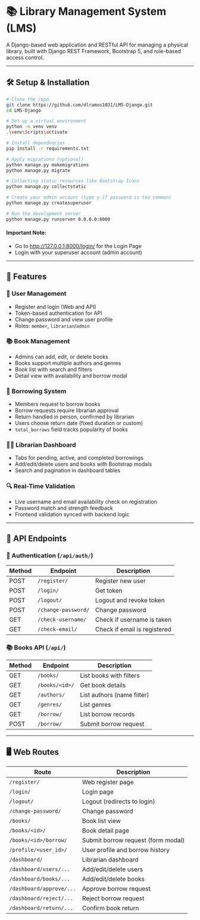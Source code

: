 # 📚 Library Management System (LMS)

A Django-based web application and RESTful API for managing a physical library, built with Django REST Framework, Bootstrap 5, and role-based access control.

---

## 🛠️ Setup & Installation

```bash
# Clone the repo
git clone https://github.com/dlramos1031/LMS-Django.git
cd LMS-Django

# Set up a virtual environment
python -m venv venv
.\venv\Scripts\activate

# Install dependencies
pip install -r requirements.txt

# Apply migrations (optional)
python manage.py makemigrations
python manage.py migrate

# Collecting static resources like Bootstrap Icons
python manage.py collectstatic

# Create your admin account (type y if password is too common)
python manage.py createsuperuser

# Run the development server
python manage.py runserver 0.0.0.0:8000

```

#### Important Note:

- Go to http://127.0.0.1:8000/login/ for the Login Page
- Login with your superuser account (admin account)

---

## 🚀 Features

### 👤 User Management
- Register and login (Web and API)
- Token-based authentication for API
- Change password and view user profile
- Roles: `member`, `librarian`/`admin`

### 📚 Book Management
- Admins can add, edit, or delete books
- Books support multiple authors and genres
- Book list with search and filters
- Detail view with availability and borrow modal

### 🔄 Borrowing System
- Members request to borrow books
- Borrow requests require librarian approval
- Return handled in person, confirmed by librarian
- Users choose return date (fixed duration or custom)
- `total_borrows` field tracks popularity of books

### 🧑‍🏫 Librarian Dashboard
- Tabs for pending, active, and completed borrowings
- Add/edit/delete users and books with Bootstrap modals
- Search and pagination in dashboard tables

### 🔍 Real-Time Validation
- Live username and email availability check on registration
- Password match and strength feedback
- Frontend validation synced with backend logic

---

## 🔌 API Endpoints

### 🔐 Authentication (`/api/auth/`)
| Method | Endpoint             | Description                   |
|--------|----------------------|-------------------------------|
| POST   | `/register/`         | Register new user             |
| POST   | `/login/`            | Get token                     |
| POST   | `/logout/`           | Logout and revoke token       |
| POST   | `/change-password/`  | Change password               |
| GET    | `/check-username/`   | Check if username is taken    |
| GET    | `/check-email/`      | Check if email is registered  |

### 📚 Books API (`/api/`)
| Method | Endpoint             | Description                   |
|--------|----------------------|-------------------------------|
| GET    | `/books/`            | List books with filters       |
| GET    | `/books/<id>/`       | Get book details              |
| GET    | `/authors/`          | List authors (name filter)    |
| GET    | `/genres/`           | List genres                   |
| GET    | `/borrow/`           | List borrow records           |
| POST   | `/borrow/`           | Submit borrow request         |

---

## 🖥️ Web Routes

| Route                         | Description                         |
|-------------------------------|-------------------------------------|
| `/register/`                  | Web register page                   |
| `/login/`                     | Login page                          |
| `/logout/`                    | Logout (redirects to login)         |
| `/change-password/`           | Change password                     |
| `/books/`                     | Book list view                      |
| `/books/<id>/`                | Book detail page                    |
| `/books/<id>/borrow/`         | Submit borrow request (form modal)  |
| `/profile/<user_id>/`         | User profile and borrow history     |
| `/dashboard/`                 | Librarian dashboard                 |
| `/dashboard/users/...`        | Add/edit/delete users               |
| `/dashboard/books/...`        | Add/edit/delete books               |
| `/dashboard/approve/...`      | Approve borrow request              |
| `/dashboard/reject/...`       | Reject borrow request               |
| `/dashboard/return/...`       | Confirm book return                 |

